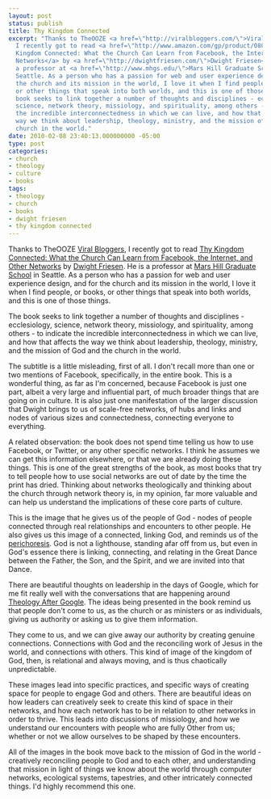 ```yaml
---
layout: post
status: publish
title: Thy Kingdom Connected
excerpt: "Thanks to TheOOZE <a href=\"http://viralbloggers.com/\">Viral Bloggers</a>,
  I recently got to read <a href=\"http://www.amazon.com/gp/product/0801071631?ie=UTF8&amp;tag=jonathanstega-20&amp;linkCode=as2&amp;camp=1789&amp;creative=390957&amp;creativeASIN=0801071631\">Thy
  Kingdom Connected: What the Church Can Learn from Facebook, the Internet, and Other
  Networks</a> by <a href=\"http://dwightfriesen.com/\">Dwight Friesen</a>. He is
  a professor at <a href=\"http://www.mhgs.edu/\">Mars Hill Graduate School</a> in
  Seattle. As a person who has a passion for web and user experience design, and for
  the church and its mission in the world, I love it when I find people, or books,
  or other things that speak into both worlds, and this is one of those things.\r\n\r\nThe
  book seeks to link together a number of thoughts and disciplines - ecclesiology,
  science, network theory, missiology, and spirituality, among others - to indicate
  the incredible interconnectedness in which we can live, and how that affects the
  way we think about leadership, theology, ministry, and the mission of God and the
  church in the world."
date: 2010-02-08 23:40:13.000000000 -05:00
type: post
categories:
- church
- theology
- culture
- books
tags:
- theology
- church
- books
- dwight friesen
- thy kingdom connected
---
```

Thanks to TheOOZE <a href="http://viralbloggers.com/">Viral Bloggers</a>, I recently got to read <a href="http://www.amazon.com/gp/product/0801071631?ie=UTF8&amp;tag=jonathanstega-20&amp;linkCode=as2&amp;camp=1789&amp;creative=390957&amp;creativeASIN=0801071631">Thy Kingdom Connected: What the Church Can Learn from Facebook, the Internet, and Other Networks</a> by <a href="http://dwightfriesen.com/">Dwight Friesen</a>. He is a professor at <a href="http://www.mhgs.edu/">Mars Hill Graduate School</a> in Seattle. As a person who has a passion for web and user experience design, and for the church and its mission in the world, I love it when I find people, or books, or other things that speak into both worlds, and this is one of those things.

The book seeks to link together a number of thoughts and disciplines - ecclesiology, science, network theory, missiology, and spirituality, among others - to indicate the incredible interconnectedness in which we can live, and how that affects the way we think about leadership, theology, ministry, and the mission of God and the church in the world.

The subtitle is a little misleading, first of all. I don't recall more than one or two mentions of Facebook, specifically, in the entire book. This is a wonderful thing, as far as I'm concerned, because Facebook is just one part, albeit a very large and influential part, of much broader things that are going on in culture. It is also just one manifestation of the larger discussion that Dwight brings to us of scale-free networks, of hubs and links and nodes of various sizes and connectedness, connecting everyone to everything.

A related observation: the book does not spend time telling us how to use Facebook, or Twitter, or any other specific networks. I think he assumes we can get this information elsewhere, or that we are already doing these things. This is one of the great strengths of the book, as most books that try to tell people how to use social networks are out of date by the time the print has dried. Thinking about networks theologically and thinking about the church through network theory is, in my opinion, far more valuable and can help us understand the implications of these core parts of culture.

This is the image that he gives us of the people of God - nodes of people connected through real relationships and encounters to other people. He also gives us this image of a connected, linking God, and reminds us of the <a href="http://en.wikipedia.org/wiki/Perichoresis">perichoresis</a>. God is not a lighthouse, standing afar off from us, but even in God's essence there is linking, connecting, and relating in the Great Dance between the Father, the Son, and the Spirit, and we are invited into that Dance.

There are beautiful thoughts on leadership in the days of Google, which for me fit really well with the conversations that are happening around <a href="http://transformingtheology.org/calendar/theology-after-google">Theology After Google</a>. The ideas being presented in the book remind us that people don't come to us, as the church or as ministers or as individuals, giving us authority or asking us to give them information.

They come to us, and we can give away our authority by creating genuine connections. Connections with God and the reconciling work of Jesus in the world, and connections with others. This kind of image of the kingdom of God, then, is relational and always moving, and is thus chaotically unpredictable.

These images lead into specific practices, and specific ways of creating space for people to engage God and others. There are beautiful ideas on how leaders can creatively seek to create this kind of space in their networks, and how each network has to be in relation to other networks in order to thrive. This leads into discussions of missiology, and how we understand our encounters with people who are fully Other from us; whether or not we allow ourselves to be shaped by these encounters.

All of the images in the book move back to the mission of God in the world - creatively reconciling people to God and to each other, and understanding that mission in light of things we know about the world through computer networks, ecological systems, tapestries, and other intricately connected things. I'd highly recommend this one.
